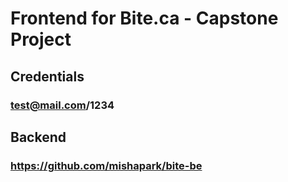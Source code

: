 # Frontend for Bite.ca - Capstone Project

## Credentials

### test@mail.com/1234

## Backend

### https://github.com/mishapark/bite-be

